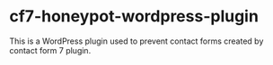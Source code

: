 # cf7-honeypot-wordpress-plugin
This is a WordPress plugin used to prevent contact forms created by contact form 7 plugin.
